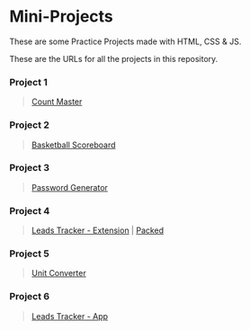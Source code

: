 # Mini-Projects
These are some Practice Projects made with HTML, CSS &amp; JS.

These are the URLs for all the projects in this repository.


### Project 1
> [Count Master](https://the-aliabdullah.github.io/Mini-Projects/1-%20Count%20Master/ "A simple Counter")

### Project 2
> [Basketball Scoreboard](https://the-aliabdullah.github.io/Mini-Projects/2-%20Basketball%20Scoreboard/ "A Scoreboard for a Basketball game")

### Project 3
> [Password Generator](https://the-aliabdullah.github.io/Mini-Projects/3-%20Password%20Generator/ "A Random Password Generator")

### Project 4
> [Leads Tracker - Extension](https://the-aliabdullah.github.io/Mini-Projects/4-%20Leads%20Tracker%20Extension/ "A Simple Leads Tracker - Browser Extension")
|
> [Packed](https://the-aliabdullah.github.io/Mini-Projects/4-%20Leads%20Tracker/dist/LeadsTracker.crx "A Simple Leads Tracker - Browser Extension (Packed)")

### Project 5
> [Unit Converter](https://the-aliabdullah.github.io/Mini-Projects/5-%20Unit%20Converter/ "A Metric/Imperial Unit Converter")

### Project 6
> [Leads Tracker - App](https://the-aliabdullah.github.io/Mini-Projects/6-%20Leads%20Tracker%20App/ "A Simple Leads Tracker - PWA")